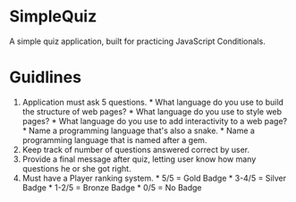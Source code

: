 # SimpleQuiz
A simple quiz application, built for practicing JavaScript Conditionals.

# Guidlines
  1. Application must ask 5 questions.
    * What language do you use to build the structure of web pages?
    * What language do you use to style web pages?
    * What language do you use to add interactivity to a web page?
    * Name a programming language that's also a snake.
    * Name a programming language that is named after a gem.
  2. Keep track of number of questions answered correct by user.
  3. Provide a final message after quiz, letting user know how many questions he or she got right.
  4. Must have a Player ranking system.
    * 5/5 = Gold Badge
    * 3-4/5 = Silver Badge
    * 1-2/5 = Bronze Badge
    * 0/5 = No Badge
